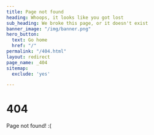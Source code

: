 ```yaml
---
title: Page not found
heading: Whoops, it looks like you got lost
sub_heading: We broke this page, or it doesn't exist
banner_image: "/img/banner.png"
hero_button:
  text: Go home
  href: "/"
permalink: "/404.html"
layout: redirect
page_name: _404
sitemap:
  exclude: 'yes'

---
```

# 404
Page not found! :(